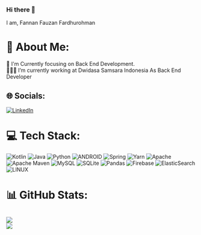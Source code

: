 ### Hi there 👋

I am, Fannan Fauzan Fardhurohman


# 💫 About Me:
🤔 I'm Currently focusing on Back End Development.<br>🧑🏻‍💻 I’m currently working at Dwidasa Samsara Indonesia As Back End Developer


## 🌐 Socials:
[![LinkedIn](https://img.shields.io/badge/LinkedIn-%230077B5.svg?logo=linkedin&logoColor=white)](https://linkedin.com/in/fannan-fauzan-fardhurohman/) 

# 💻 Tech Stack:
![Kotlin](https://img.shields.io/badge/kotlin-%230095D5.svg?style=for-the-badge&logo=kotlin&logoColor=white) ![Java](https://img.shields.io/badge/java-%23ED8B00.svg?style=for-the-badge&logo=java&logoColor=white) ![Python](https://img.shields.io/badge/python-3670A0?style=for-the-badge&logo=python&logoColor=ffdd54) ![ANDROID](https://img.shields.io/badge/android-%2320232a.svg?style=for-the-badge&logo=android&logoColor=%a4c639) ![Spring](https://img.shields.io/badge/spring-%236DB33F.svg?style=for-the-badge&logo=spring&logoColor=white) ![Yarn](https://img.shields.io/badge/yarn-%232C8EBB.svg?style=for-the-badge&logo=yarn&logoColor=white) ![Apache](https://img.shields.io/badge/apache-%23D42029.svg?style=for-the-badge&logo=apache&logoColor=white) ![Apache Maven](https://img.shields.io/badge/Apache%20Maven-C71A36?style=for-the-badge&logo=Apache%20Maven&logoColor=white) ![MySQL](https://img.shields.io/badge/mysql-%2300f.svg?style=for-the-badge&logo=mysql&logoColor=white) ![SQLite](https://img.shields.io/badge/sqlite-%2307405e.svg?style=for-the-badge&logo=sqlite&logoColor=white) ![Pandas](https://img.shields.io/badge/pandas-%23150458.svg?style=for-the-badge&logo=pandas&logoColor=white) ![Firebase](https://img.shields.io/badge/firebase-%23039BE5.svg?style=for-the-badge&logo=firebase) ![ElasticSearch](https://img.shields.io/badge/-ElasticSearch-005571?style=for-the-badge&logo=elasticsearch) ![LINUX](https://img.shields.io/badge/Linux-FCC624?style=for-the-badge&logo=linux&logoColor=black)




# 📊 GitHub Stats:
![](https://github-readme-stats.vercel.app/api?username=fannan-fauzan-fardhurohman&theme=dark&hide_border=false&include_all_commits=false&count_private=true)<br/>
![](https://github-readme-stats.vercel.app/api/top-langs/?username=fannan-fauzan-fardhurohman&theme=dark&layout=compact&exclude_lang=java+r)<br/>
---

<!-- Proudly created with GPRM ( https://gprm.itsvg.in ) -->
